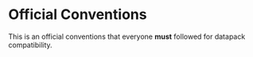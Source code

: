 # Official Conventions

This is an official conventions that everyone **must** followed for datapack compatibility.
